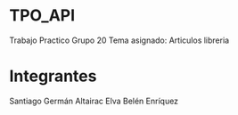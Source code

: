 # TPO_API
Trabajo Practico Grupo 20
Tema asignado: Articulos libreria

# Integrantes
Santiago Germán Altairac
Elva Belén Enríquez
